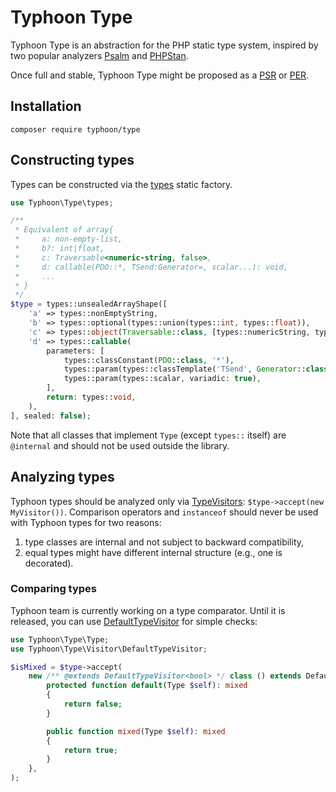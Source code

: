 # Typhoon Type

Typhoon Type is an abstraction for the PHP static type system, inspired by two popular analyzers [Psalm](https://psalm.dev/) and [PHPStan](https://phpstan.org/).

Once full and stable, Typhoon Type might be proposed as a [PSR](https://www.php-fig.org/psr/) or [PER](https://www.php-fig.org/per/).

## Installation

```
composer require typhoon/type
```

## Constructing types

Types can be constructed via the [types](../src/Type/types.php) static factory.

```php
use Typhoon\Type\types;

/**
 * Equivalent of array{
 *     a: non-empty-list,
 *     b?: int|float,
 *     c: Traversable<numeric-string, false>,
 *     d: callable(PDO::*, TSend:Generator=, scalar...): void,
 *     ...
 * }
 */
$type = types::unsealedArrayShape([
    'a' => types::nonEmptyString,
    'b' => types::optional(types::union(types::int, types::float)),
    'c' => types::object(Traversable::class, [types::numericString, types::false]),
    'd' => types::callable(
        parameters: [
            types::classConstant(PDO::class, '*'),
            types::param(types::classTemplate('TSend', Generator::class), hasDefault: true),
            types::param(types::scalar, variadic: true),
        ],
        return: types::void,
    ),
], sealed: false);
```

Note that all classes that implement `Type` (except `types::` itself) are `@internal` and should not be used outside the library.

## Analyzing types

Typhoon types should be analyzed only via [TypeVisitors](../src/Type/TypeVisitor.php): `$type->accept(new MyVisitor())`. Comparison operators and `instanceof`
should never be used with Typhoon types for two reasons:
1. type classes are internal and not subject to backward compatibility,
2. equal types might have different internal structure (e.g., one is decorated).

### Comparing types

Typhoon team is currently working on a type comparator. Until it is released, you can use [DefaultTypeVisitor](../src/Type/DefaultTypeVisitor.php) for simple checks:

```php
use Typhoon\Type\Type;
use Typhoon\Type\Visitor\DefaultTypeVisitor;

$isMixed = $type->accept(
    new /** @extends DefaultTypeVisitor<bool> */ class () extends DefaultTypeVisitor {
        protected function default(Type $self): mixed
        {
            return false;
        }

        public function mixed(Type $self): mixed
        {
            return true;
        }
    },
);
```
